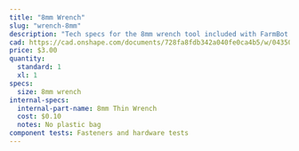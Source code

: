 ```yaml
---
title: "8mm Wrench"
slug: "wrench-8mm"
description: "Tech specs for the 8mm wrench tool included with FarmBot Genesis. Visit [our shop](http://shop.farm.bot) to purchase parts."
cad: https://cad.onshape.com/documents/728fa8fdb342a040fe0ca4b5/w/0435033a7c78b02e71d0f721/e/18e761572bb1b5327e3e7374?configuration=List_1YbCkEGuphXQdz%3DDefault&renderMode=0&uiState=6255dde646b4a5023f0af00d
price: $3.00
quantity:
  standard: 1
  xl: 1
specs:
  size: 8mm wrench
internal-specs:
  internal-part-name: 8mm Thin Wrench
  cost: $0.10
  notes: No plastic bag
component tests: Fasteners and hardware tests
---
```

